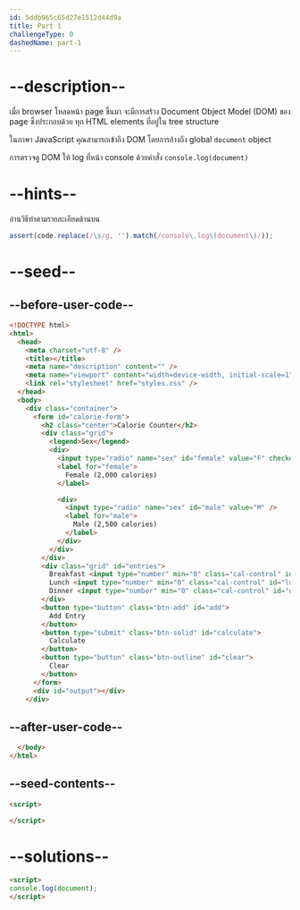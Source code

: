 ```yaml
---
id: 5ddb965c65d27e1512d44d9a
title: Part 1
challengeType: 0
dashedName: part-1
---
```


# --description--

เมื่อ browser โหลดหน้า page ขึ้นมา จะมีการสร้าง Document Object Model (DOM) ของ page ซึ่งประกอบด้วย ทุก HTML elements ที่อยู่ใน tree structure

ในภาษา JavaScript คุณสามารถเข้าถึง DOM โดยการอ้างถึง global `document` object

การตรวจดู DOM ให้ log ที่หน้า console ด้วยคำสั่ง `console.log(document)`


# --hints--

อ่านวิธีทำตามรายละเอียดด้านบน

```js
assert(code.replace(/\s/g, '').match(/console\.log\(document\)/));
```

# --seed--

## --before-user-code--

```html
<!DOCTYPE html>
<html>
  <head>
    <meta charset="utf-8" />
    <title></title>
    <meta name="description" content="" />
    <meta name="viewport" content="width=device-width, initial-scale=1" />
    <link rel="stylesheet" href="styles.css" />
  </head>
  <body>
    <div class="container">
      <form id="calorie-form">
        <h2 class="center">Calorie Counter</h2>
        <div class="grid">
          <legend>Sex</legend>
          <div>
            <input type="radio" name="sex" id="female" value="F" checked />
            <label for="female">
              Female (2,000 calories)
            </label>

            <div>
              <input type="radio" name="sex" id="male" value="M" />
              <label for="male">
                Male (2,500 calories)
              </label>
            </div>
          </div>
        </div>
        <div class="grid" id="entries">
          Breakfast <input type="number" min="0" class="cal-control" id="breakfast" /><br>
          Lunch <input type="number" min="0" class="cal-control" id="lunch" /><br>
          Dinner <input type="number" min="0" class="cal-control" id="dinner" />
        </div>
        <button type="button" class="btn-add" id="add">
          Add Entry
        </button>
        <button type="submit" class="btn-solid" id="calculate">
          Calculate
        </button>
        <button type="button" class="btn-outline" id="clear">
          Clear
        </button>
      </form>
      <div id="output"></div>
    </div>
```

## --after-user-code--

```html
  </body>
</html>
```

## --seed-contents--

```html
<script>

</script>
```

# --solutions--

```html
<script>
console.log(document);
</script>
```
